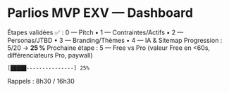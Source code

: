 # Parlios MVP EXV — Dashboard

Étapes validées ✅ : 0 — Pitch • 1 — Contraintes/Actifs • 2 — Personas/JTBD • 3 — Branding/Thèmes • 4 — IA & Sitemap
Progression : 5/20 → **25 %**
Prochaine étape : 5 — Free vs Pro (valeur Free en <60s, différenciateurs Pro, paywall)

```
[█████---------------] 25%
```

Rappels : 8h30 / 16h30
